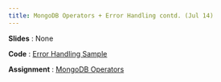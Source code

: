 ```yaml
---
title: MongoDB Operators + Error Handling contd. (Jul 14)
---
```


**Slides**
: None

**Code**
: [Error Handling Sample](https://gist.github.com/kremaali/9a1345e548dfd6130f7c90d4862f116e)

**Assignment**
: [MongoDB Operators]((https://alikrema.github.io/nodejs-course/assignment_4/))
